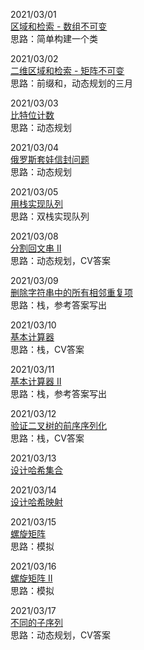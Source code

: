 2021/03/01  
[区域和检索 - 数组不可变](https://leetcode-cn.com/problems/range-sum-query-immutable/)  
思路：简单构建一个类

2021/03/02  
[二维区域和检索 - 矩阵不可变](https://leetcode-cn.com/problems/range-sum-query-2d-immutable/)  
思路：前缀和，动态规划的三月  

2021/03/03  
[比特位计数](https://leetcode-cn.com/problems/counting-bits/)  
思路：动态规划  

2021/03/04  
[俄罗斯套娃信封问题](https://leetcode-cn.com/problems/russian-doll-envelopes/)  
思路：动态规划

2021/03/05  
[用栈实现队列](https://leetcode-cn.com/problems/implement-queue-using-stacks/)  
思路：双栈实现队列  


2021/03/08  
[分割回文串 II](https://leetcode-cn.com/problems/palindrome-partitioning-ii/)  
思路：动态规划，CV答案

2021/03/09  
[删除字符串中的所有相邻重复项](https://leetcode-cn.com/problems/remove-all-adjacent-duplicates-in-string/)  
思路：栈，参考答案写出  

2021/03/10  
[基本计算器](https://leetcode-cn.com/problems/basic-calculator/submissions/)  
思路：栈，CV答案

2021/03/11  
[基本计算器 II](https://leetcode-cn.com/problems/basic-calculator-ii/)  
思路：栈，参考答案写出  

2021/03/12  
[验证二叉树的前序序列化](https://leetcode-cn.com/problems/verify-preorder-serialization-of-a-binary-tree/)  
思路：栈，CV答案  

2021/03/13  
[设计哈希集合](https://leetcode-cn.com/problems/design-hashset/)  
  
2021/03/14  
[设计哈希映射](https://leetcode-cn.com/problems/design-hashmap/)  

2021/03/15  
[螺旋矩阵](https://leetcode-cn.com/problems/spiral-matrix/)  
思路：模拟  

2021/03/16  
[螺旋矩阵 II](https://leetcode-cn.com/problems/spiral-matrix-ii/)  
思路：模拟  

2021/03/17  
[不同的子序列](https://leetcode-cn.com/problems/distinct-subsequences/)  
思路：动态规划，CV答案


